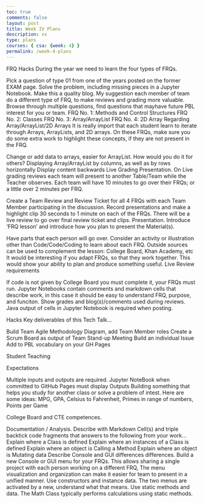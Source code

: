 ```yaml
---
toc: true
comments: false
layout: post
title: Week IV Plans
description: xx
type: plans
courses: { csa: {week: 4} }
permalink: /week-4-plans
---
```


FRQ Hacks
During the year we need to learn the four types of FRQs.

Pick a question of type 01 from one of the years posted on the former EXAM page. Solve the problem, including missing pieces in a Jupyter Notebook.
Make this a quality blog. My suggestion each member of team do a different type of FRQ, to make reviews and grading more valuable.
Browse through multiple questions, find questions that mayhave future PBL interest for you or team.
FRQ No. 1: Methods and Control Structures
FRQ No. 2: Classes
FRQ No. 3: Array/ArrayList
FRQ No. 4: 2D Array
Regarding Array/ArrayList/2D Arrays
It is really import that each student learn to iterate through Arrays, ArrayLists, and 2D arrays. On these FRQs, make sure you do some extra work to highlight these concepts, if they are not present in the FRQ.

Change or add data to arrays, easier for ArrayList. How would you do it for others?
Displaying Array/ArrayList by columns, as well as by rows horizontally
Display content backwards
Live Grading Presentation. 
On Live grading reviews each team will present to another Table/Team while the Teacher observes. Each team will have 10 minutes to go over their FRQs; or a little over 2 minutes per FRQ.

Create a Team Review and Review Ticket for all 4 FRQs with each Team Member participating in the discussion.
Record presentations and make a highlight clip 30 seconds to 1 minute on each of the FRQs. There will be a live review to go over final review ticket and clips.
Presentation. Introduce ‘FRQ lesson’ and introduce how you plan to present the Material(s).

Have parts that each person will go over.
Consider an activity or illustration other than Code/Code/Coding to learn about each FRQ.
Outside sources can be used to complement the lesson: College Board, Khan Academy, etc
It would be interesting if you adapt FRQs, so that they work together. This would show your ability to plan and produce something useful.
Live Review requirements

If code is not given by College Board you must complete it, your FRQs must run.
Jupyter Notebooks contain comments and markdown cells that describe work, in this case it should be easy to understand FRQ, purpose, and funciton.
Show grades and blog(s)/comments used during reviews.
Java output of cells in Jupyter Notebook is required when posting.


Hacks
Key deliverables of this Tech Talk…

Build Team Agile Methodology Diagram, add Team Member roles
Create a Scrum Board as output of Team Stand-up Meeting
Build an individual Issue
Add to PBL vocabulary on your GH Pages


Student Teaching

Expectations

Multiple inputs and outputs are required.
Jupyter NoteBook when committed to GitHub Pages must display Outputs
Building something that helps you study for another class or solve a problem of intest. Here are some ideas: MPG, GPA, Celsius to Fahrenheit, Primes in range of numbers, Points per Game

College Board and CTE competences.

Documentation / Analysis. Describe with Markdown Cell(s) and triple backtick code fragments that answers to the following from your work…
Explain where a Class is defined
Explain where an instances of a Class is defined
Explain where an object is Calling a Method
Explain where an object is Mutating data
Describe Console and GUI differences differences.
Build a new Console or GUI menu for your FRQs. This allows sharing a single project with each person working on a different FRQ, The menu visualization and organization can make it easier for team to present in a unified manner.
Use constructors and instance data. The two menus are activated by a new, understand what that means.
Use static methods and data. The Math Class typically performs calculations using static methods.